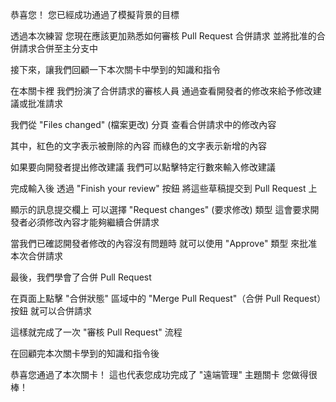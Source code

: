 恭喜您！
您已經成功通過了模擬背景的目標

透過本次練習
您現在應該更加熟悉如何審核 Pull Request 合併請求
並將批准的合併請求合併至主分支中

接下來，讓我們回顧一下本次關卡中學到的知識和指令

在本關卡裡
我們扮演了合併請求的審核人員
通過查看開發者的修改來給予修改建議或批准請求

我們從 "Files changed" (檔案更改) 分頁
查看合併請求中的修改內容

其中，紅色的文字表示被刪除的內容
而綠色的文字表示新增的內容

如果要向開發者提出修改建議
我們可以點擊特定行數來輸入修改建議

完成輸入後
透過 "Finish your review" 按鈕
將這些草稿提交到 Pull Request 上

顯示的訊息提交欄上
可以選擇 "Request changes" (要求修改) 類型
這會要求開發者必須修改內容才能夠繼續合併請求

當我們已確認開發者修改的內容沒有問題時
就可以使用 "Approve" 類型
來批准本次合併請求

最後，我們學會了合併 Pull Request

在頁面上點擊 "合併狀態" 區域中的
"Merge Pull Request"（合併 Pull Request）按鈕
就可以合併請求

這樣就完成了一次 "審核 Pull Request" 流程

在回顧完本次關卡學到的知識和指令後

恭喜您通過了本次關卡！
這也代表您成功完成了 "遠端管理" 主題關卡
您做得很棒！